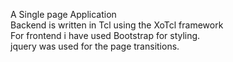 A Single page Application<br>
Backend is written in Tcl using the XoTcl framework<br>
For frontend i have used Bootstrap for styling.<br>
jquery was used for the page transitions.
